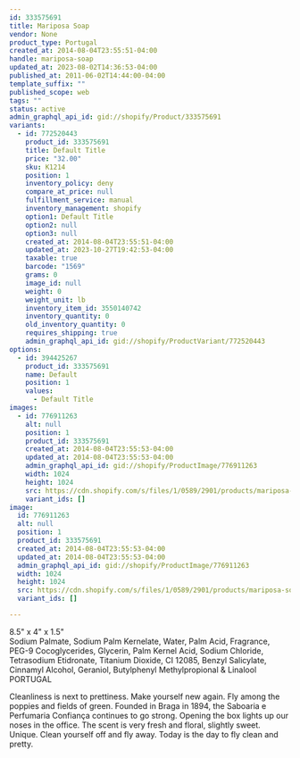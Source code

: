 ```yaml
---
id: 333575691
title: Mariposa Soap
vendor: None
product_type: Portugal
created_at: 2014-08-04T23:55:51-04:00
handle: mariposa-soap
updated_at: 2023-08-02T14:36:53-04:00
published_at: 2011-06-02T14:44:00-04:00
template_suffix: ""
published_scope: web
tags: ""
status: active
admin_graphql_api_id: gid://shopify/Product/333575691
variants:
  - id: 772520443
    product_id: 333575691
    title: Default Title
    price: "32.00"
    sku: K1214
    position: 1
    inventory_policy: deny
    compare_at_price: null
    fulfillment_service: manual
    inventory_management: shopify
    option1: Default Title
    option2: null
    option3: null
    created_at: 2014-08-04T23:55:51-04:00
    updated_at: 2023-10-27T19:42:53-04:00
    taxable: true
    barcode: "1569"
    grams: 0
    image_id: null
    weight: 0
    weight_unit: lb
    inventory_item_id: 3550140742
    inventory_quantity: 0
    old_inventory_quantity: 0
    requires_shipping: true
    admin_graphql_api_id: gid://shopify/ProductVariant/772520443
options:
  - id: 394425267
    product_id: 333575691
    name: Default
    position: 1
    values:
      - Default Title
images:
  - id: 776911263
    alt: null
    position: 1
    product_id: 333575691
    created_at: 2014-08-04T23:55:53-04:00
    updated_at: 2014-08-04T23:55:53-04:00
    admin_graphql_api_id: gid://shopify/ProductImage/776911263
    width: 1024
    height: 1024
    src: https://cdn.shopify.com/s/files/1/0589/2901/products/mariposa-soap.jpeg?v=1407210953
    variant_ids: []
image:
  id: 776911263
  alt: null
  position: 1
  product_id: 333575691
  created_at: 2014-08-04T23:55:53-04:00
  updated_at: 2014-08-04T23:55:53-04:00
  admin_graphql_api_id: gid://shopify/ProductImage/776911263
  width: 1024
  height: 1024
  src: https://cdn.shopify.com/s/files/1/0589/2901/products/mariposa-soap.jpeg?v=1407210953
  variant_ids: []

---
```


8.5" x 4" x 1.5"  
Sodium Palmate, Sodium Palm Kernelate, Water, Palm Acid, Fragrance, PEG-9 Cocoglycerides, Glycerin, Palm Kernel Acid, Sodium Chloride, Tetrasodium Etidronate, Titanium Dioxide, CI 12085, Benzyl Salicylate, Cinnamyl Alcohol, Geraniol, Butylphenyl Methylpropional & Linalool  
PORTUGAL

Cleanliness is next to prettiness. Make yourself new again. Fly among the poppies and fields of green. Founded in Braga in 1894, the Saboaria e Perfumaria Confiança continues to go strong. Opening the box lights up our noses in the office. The scent is very fresh and floral, slightly sweet. Unique. Clean yourself off and fly away. Today is the day to fly clean and pretty.